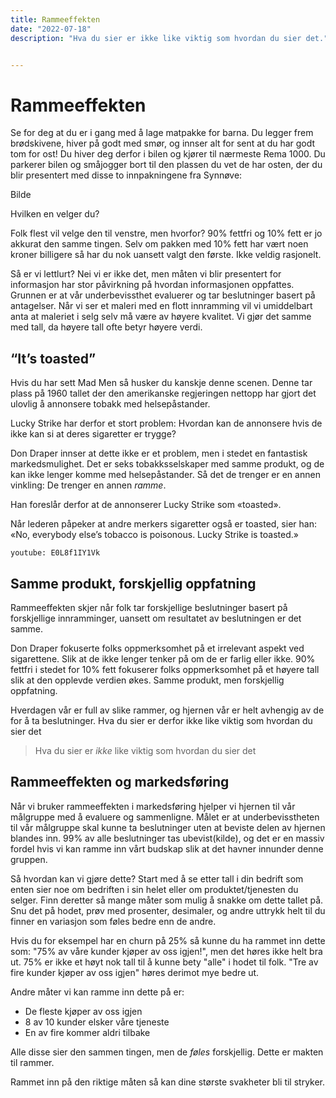 ```yaml
---
title: Rammeeffekten
date: "2022-07-18"
description: "Hva du sier er ikke like viktig som hvordan du sier det."


---
```


# Rammeeffekten

Se for deg at du er i gang med å lage matpakke for barna. Du legger frem brødskivene, hiver på godt med smør, og innser alt for sent at du har godt tom for ost! Du hiver deg derfor i bilen og kjører til nærmeste Rema 1000. Du parkerer bilen og småjogger bort til den plassen du vet de har osten, der du blir presentert med disse to innpakningene fra Synnøve: 

Bilde

Hvilken en velger du? 

Folk flest vil velge den til venstre, men hvorfor? 90% fettfri og 10% fett er jo akkurat den samme tingen. Selv om pakken med 10% fett har vært noen kroner billigere så har du nok uansett valgt den første. Ikke veldig rasjonelt. 

Så er vi lettlurt? Nei vi er ikke det, men måten vi blir presentert for informasjon har stor påvirkning på hvordan informasjonen oppfattes. Grunnen er at vår underbevissthet evaluerer og tar beslutninger basert på antagelser. Når vi ser et maleri med en flott innramming vil vi umiddelbart anta at maleriet i selg selv må være av høyere kvalitet. Vi gjør det samme med tall, da høyere tall ofte betyr høyere verdi. 

## “It’s toasted”

Hvis du har sett Mad Men så husker du kanskje denne scenen. Denne tar plass på 1960 tallet der den amerikanske regjeringen nettopp har gjort det ulovlig å annonsere tobakk med helsepåstander. 

Lucky Strike har derfor et stort problem: Hvordan kan de annonsere hvis de ikke kan si at deres sigaretter er trygge?

Don Draper innser at dette ikke er et problem, men i stedet en fantastisk markedsmulighet. Det er seks tobakksselskaper med samme produkt, og de kan ikke lenger komme med helsepåstander. Så det de trenger er en annen vinkling: De trenger en annen *ramme*.

Han foreslår derfor at de annonserer Lucky Strike som «toasted».

Når lederen påpeker at andre merkers sigaretter også er toasted, sier han: «No, everybody else’s tobacco is poisonous. Lucky Strike is toasted.»

`youtube: E0L8f1IY1Vk`

## Samme produkt, forskjellig oppfatning

Rammeeffekten skjer når folk tar forskjellige beslutninger basert på forskjellige innramminger, uansett om resultatet av beslutningen er det samme.

Don Draper fokuserte folks oppmerksomhet på et irrelevant aspekt ved sigarettene. Slik at de ikke lenger tenker på om de er farlig eller ikke. 90% fettfri i stedet for 10% fett fokuserer folks oppmerksomhet på et høyere tall slik at den opplevde verdien økes. Samme produkt, men forskjellig oppfatning. 

Hverdagen vår er full av slike rammer, og hjernen vår er helt avhengig av de for å ta beslutninger. Hva du sier er derfor ikke like viktig som hvordan du sier det

> Hva du sier er *ikke* like viktig som hvordan du sier det

## Rammeeffekten og markedsføring

Når vi bruker rammeeffekten i markedsføring hjelper vi hjernen til vår målgruppe med å evaluere og sammenligne. Målet er at underbevisstheten til vår målgruppe skal kunne ta beslutninger uten at beviste delen av hjernen blandes inn. 99% av alle beslutninger tas ubevist(kilde), og det er en massiv fordel hvis vi kan ramme inn vårt budskap slik at det havner innunder denne gruppen. 

Så hvordan kan vi gjøre dette? Start med å se etter tall i din bedrift som enten sier noe om bedriften i sin helet eller om produktet/tjenesten du selger. Finn deretter så mange måter som mulig å snakke om dette tallet på. Snu det på hodet, prøv med prosenter, desimaler, og andre uttrykk helt til du finner en variasjon som føles bedre enn de andre. 

Hvis du for eksempel har en churn på 25% så kunne du ha rammet inn dette som: "75% av våre kunder kjøper av oss igjen!", men det høres ikke helt bra ut. 75% er ikke et høyt nok tall til å kunne bety "alle" i hodet til folk. "Tre av fire kunder kjøper av oss igjen" høres derimot mye bedre ut. 

Andre måter vi kan ramme inn dette på er:

* De fleste kjøper av oss igjen
* 8 av 10 kunder elsker våre tjeneste
* En av fire kommer aldri tilbake

Alle disse sier den sammen tingen, men de *føles* forskjellig. Dette er makten til rammer. 

Rammet inn på den riktige måten så kan dine største svakheter bli til stryker.

